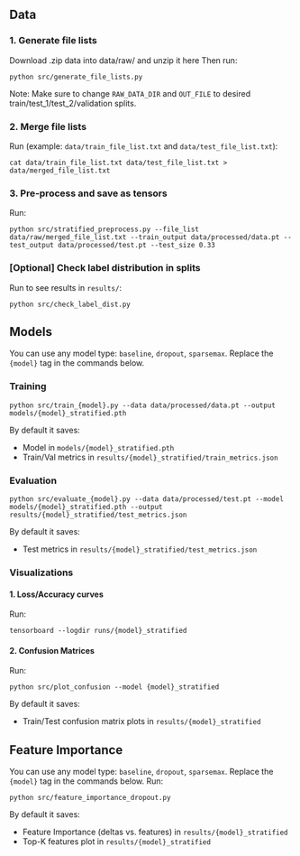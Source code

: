 ## Data
### 1. Generate file lists
Download .zip data into data/raw/ and unzip it here
Then run: 
```
python src/generate_file_lists.py
```
Note: Make sure to change `RAW_DATA_DIR` and `OUT_FILE` to desired train/test_1/test_2/validation splits.

### 2. Merge file lists
Run (example: `data/train_file_list.txt` and `data/test_file_list.txt`):
```
cat data/train_file_list.txt data/test_file_list.txt > data/merged_file_list.txt
```

### 3. Pre-process and save as tensors
Run:
```
python src/stratified_preprocess.py --file_list data/raw/merged_file_list.txt --train_output data/processed/data.pt --test_output data/processed/test.pt --test_size 0.33
```

### [Optional] Check label distribution in splits
Run to see results in `results/`:
```
python src/check_label_dist.py
```

## Models
You can use any model type: `baseline`, `dropout`, `sparsemax`. Replace the `{model}` tag in the commands below.
### Training
```
python src/train_{model}.py --data data/processed/data.pt --output models/{model}_stratified.pth
```
By default it saves:
* Model in `models/{model}_stratified.pth`
* Train/Val metrics in `results/{model}_stratified/train_metrics.json`

### Evaluation
```
python src/evaluate_{model}.py --data data/processed/test.pt --model models/{model}_stratified.pth --output results/{model}_stratified/test_metrics.json
```
By default it saves:
* Test metrics in `results/{model}_stratified/test_metrics.json`

### Visualizations
#### 1. Loss/Accuracy curves
Run:
```
tensorboard --logdir runs/{model}_stratified
```
#### 2. Confusion Matrices
Run:
```
python src/plot_confusion --model {model}_stratified
```
By default it saves:
* Train/Test confusion matrix plots in `results/{model}_stratified`

## Feature Importance
You can use any model type: `baseline`, `dropout`, `sparsemax`. Replace the `{model}` tag in the commands below.
Run:
```
python src/feature_importance_dropout.py
```
By default it saves:
* Feature Importance (deltas vs. features) in `results/{model}_stratified`
* Top-K features plot in `results/{model}_stratified`
